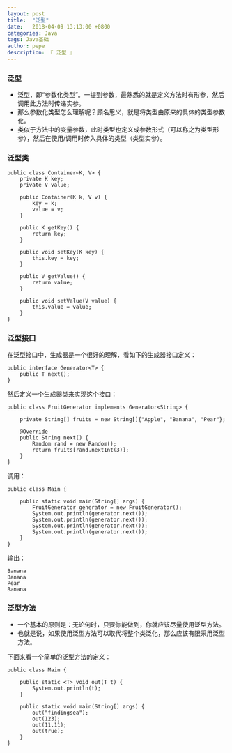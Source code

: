 ```yaml
---
layout: post
title:  "泛型"
date:   2018-04-09 13:13:00 +0800
categories: Java
tags: Java基础
author: pepe
description: 『 泛型 』
---
```


### **泛型**

* 泛型，即“参数化类型”。一提到参数，最熟悉的就是定义方法时有形参，然后调用此方法时传递实参。
* 那么参数化类型怎么理解呢？顾名思义，就是将类型由原来的具体的类型参数化。
* 类似于方法中的变量参数，此时类型也定义成参数形式（可以称之为类型形参），然后在使用/调用时传入具体的类型（类型实参）。

### **泛型类**
```
public class Container<K, V> {
    private K key;
    private V value;

    public Container(K k, V v) {
        key = k;
        value = v;
    }

    public K getKey() {
        return key;
    }

    public void setKey(K key) {
        this.key = key;
    }

    public V getValue() {
        return value;
    }

    public void setValue(V value) {
        this.value = value;
    }
}
```

### **泛型接口**
在泛型接口中，生成器是一个很好的理解，看如下的生成器接口定义：
```
public interface Generator<T> {
    public T next();
}
```
然后定义一个生成器类来实现这个接口：
```
public class FruitGenerator implements Generator<String> {

    private String[] fruits = new String[]{"Apple", "Banana", "Pear"};

    @Override
    public String next() {
        Random rand = new Random();
        return fruits[rand.nextInt(3)];
    }
}
```
调用：
```
public class Main {

    public static void main(String[] args) {
        FruitGenerator generator = new FruitGenerator();
        System.out.println(generator.next());
        System.out.println(generator.next());
        System.out.println(generator.next());
        System.out.println(generator.next());
    }
}
```
输出：
```
Banana
Banana
Pear
Banana
```

### **泛型方法**

* 一个基本的原则是：无论何时，只要你能做到，你就应该尽量使用泛型方法。
* 也就是说，如果使用泛型方法可以取代将整个类泛化，那么应该有限采用泛型方法。

下面来看一个简单的泛型方法的定义：
```
public class Main {

    public static <T> void out(T t) {
        System.out.println(t);
    }

    public static void main(String[] args) {
        out("findingsea");
        out(123);
        out(11.11);
        out(true);
    }
}
```


